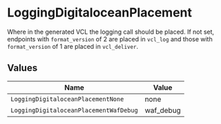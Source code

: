 # LoggingDigitaloceanPlacement

Where in the generated VCL the logging call should be placed. If not set, endpoints with `format_version` of 2 are placed in `vcl_log` and those with `format_version` of 1 are placed in `vcl_deliver`.



## Values

| Name                                   | Value                                  |
| -------------------------------------- | -------------------------------------- |
| `LoggingDigitaloceanPlacementNone`     | none                                   |
| `LoggingDigitaloceanPlacementWafDebug` | waf_debug                              |